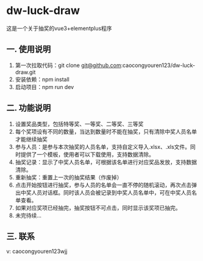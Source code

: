 # dw-luck-draw
这是一个关于抽奖的vue3+elementplus程序

## 一. 使用说明
1. 第一次拉取代码：git clone git@github.com:caocongyouren123/dw-luck-draw.git 
2. 安装依赖：npm install
3. 启动项目：npm run dev

## 二. 功能说明
1. 设置奖品类型，包括特等奖、一等奖、二等奖、三等奖
2. 每个奖项设有不同的数量，当达到数量时不能在抽奖，只有清除中奖人员名单才能继续抽奖
3. 参与人员：是参与本次抽奖的人员名单，支持自定义导入.xlsx、.xls文件。同时提供了一个模板，使用者可以下载使用，支持数据清除。
4. 抽奖记录：显示了中奖人员名单，可根据该名单进行对应奖品发放，支持数据清除。
5. 重新抽奖：重置上一次的抽奖结果（作废掉）
6. 点击开始按钮进行抽奖，参与人员的名单会一直不停的随机滚动，再次点击弹出中奖人员对话框。同时该人员会被记录到中奖人员名单中，可在中奖人员名单查看。
7. 如果对应奖项已经抽完，抽奖按钮不可点击，同时显示该奖项已抽完。
8. 未完待续...

## 三. 联系
v: caocongyouren123wjj